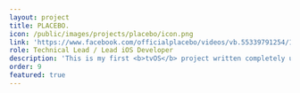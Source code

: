 ```yaml
---
layout: project
title: PLACEBO.
icon: /public/images/projects/placebo/icon.png
link: 'https://www.facebook.com/officialplacebo/videos/vb.55339791254/10153819035051255/?type=2&theater'
role: Technical Lead / Lead iOS Developer
description: 'This is my first <b>tvOS</b> project written completely using <b>Swift</b>. The App streams videos from an S3 instance using AVPlayer; it also integrate IAP to purchase new video channels.<br /> The interesting and challenging side of the project was to shift the attention to a big screen and also understand the new Focus Engine.'
order: 9
featured: true
---
```

